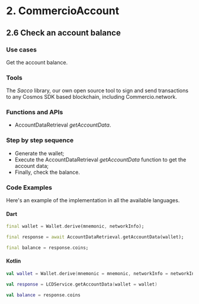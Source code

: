 # 2. CommercioAccount

## 2.6 Check an account balance

### Use cases
Get the account balance. 

### Tools
The _Sacco_ library, our own open source tool to sign and send transactions to any Cosmos SDK based blockchain, including Commercio.network.

### Functions and APIs
- AccountDataRetrieval _getAccountData_.

### Step by step sequence
- Generate the wallet;
- Execute the AccountDataRetrieval _getAccountData_ function to get the account data;
- Finally, check the balance.

### Code Examples
Here's an example of the implementation in all the available languages.

#### Dart
```dart
final wallet = Wallet.derive(mnemonic, networkInfo);

final response = await AccountDataRetrieval.getAccountData(wallet);

final balance = response.coins;
```

#### Kotlin
```kotlin
val wallet = Wallet.derive(mnemonic = mnemonic, networkInfo = networkInfo)

val response = LCDService.getAccountData(wallet = wallet)

val balance = response.coins
```